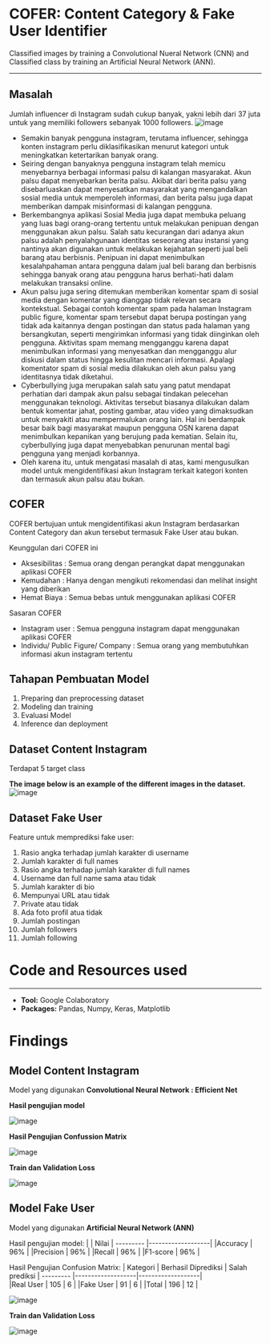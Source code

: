 # COFER: Content Category & Fake User Identifier
Classified images by training a Convolutional Nueral Network (CNN) and Classified class by training an Artificial Neural Network (ANN).

***

## Masalah
Jumlah influencer di Instagram sudah cukup banyak, yakni lebih dari 37 juta untuk yang memiliki followers sebanyak 1000 followers.
![image](https://user-images.githubusercontent.com/97724828/162657204-c7fad5a8-a0f7-42e0-8648-10b607f89460.png)
* Semakin banyak pengguna instagram, terutama influencer, sehingga konten instagram perlu diklasifikasikan menurut kategori untuk meningkatkan ketertarikan banyak orang.
* Seiring dengan banyaknya pengguna instagram telah memicu menyebarnya berbagai informasi palsu di kalangan masyarakat. Akun palsu dapat menyebarkan berita palsu. Akibat dari berita palsu yang disebarluaskan dapat menyesatkan masyarakat yang mengandalkan sosial media untuk memperoleh informasi, dan berita palsu juga dapat memberikan dampak misinformasi di kalangan pengguna.
* Berkembangnya aplikasi Sosial Media juga dapat membuka peluang yang luas bagi orang-orang tertentu untuk melakukan penipuan dengan menggunakan akun palsu. Salah satu kecurangan dari adanya akun palsu adalah penyalahgunaan identitas seseorang atau instansi yang nantinya akan digunakan untuk melakukan kejahatan seperti jual beli barang atau berbisnis. Penipuan ini dapat menimbulkan kesalahpahaman antara pengguna dalam jual beli barang dan berbisnis sehingga banyak orang atau pengguna harus berhati-hati dalam melakukan transaksi online.
* Akun palsu juga sering ditemukan memberikan komentar spam di sosial media dengan komentar yang dianggap tidak relevan secara kontekstual. Sebagai contoh komentar spam pada halaman Instagram public figure, komentar spam tersebut dapat berupa postingan yang tidak ada kaitannya dengan postingan dan status pada halaman yang bersangkutan, seperti mengirimkan informasi yang tidak diinginkan oleh pengguna. Aktivitas spam memang mengganggu karena dapat menimbulkan informasi yang menyesatkan dan mengganggu alur diskusi dalam status hingga kesulitan mencari informasi. Apalagi komentator spam di sosial media dilakukan oleh akun palsu yang identitasnya tidak diketahui.
* Cyberbullying juga merupakan salah satu yang patut mendapat perhatian dari dampak akun palsu sebagai tindakan pelecehan menggunakan teknologi. Aktivitas tersebut biasanya dilakukan dalam bentuk komentar jahat, posting gambar, atau video yang dimaksudkan untuk menyakiti atau mempermalukan orang lain. Hal ini berdampak besar baik bagi masyarakat maupun pengguna OSN karena dapat menimbulkan kepanikan yang berujung pada kematian. Selain itu, cyberbullying juga dapat menyebabkan penurunan mental bagi pengguna yang menjadi korbannya.
* Oleh karena itu, untuk mengatasi masalah di atas, kami mengusulkan model untuk mengidentifikasi akun Instagram terkait kategori konten dan termasuk akun palsu atau bukan.

## COFER 
COFER bertujuan untuk mengidentifikasi akun Instagram berdasarkan Content Category dan akun tersebut termasuk Fake User atau bukan.

Keunggulan dari COFER ini
* Aksesibilitas : Semua orang dengan perangkat dapat menggunakan aplikasi COFER
* Kemudahan : Hanya dengan mengikuti rekomendasi dan melihat insight yang diberikan
* Hemat Biaya : Semua bebas untuk menggunakan aplikasi COFER

Sasaran COFER
* Instagram user : Semua pengguna instagram dapat menggunakan aplikasi COFER
* Individu/ Public Figure/ Company : Semua orang yang membutuhkan informasi akun instagram tertentu

## Tahapan Pembuatan Model
1. Preparing dan preprocessing dataset
2. Modeling dan training
3. Evaluasi Model
4. Inference dan deployment

## Dataset Content Instagram
Terdapat 5 target class

**The image below is an example of the different images in the dataset.**
![image](https://user-images.githubusercontent.com/97724828/162658336-21ac2a26-828b-4026-bbd6-7e0e959e0c77.png)

## Dataset Fake User
Feature untuk memprediksi fake user:
1. Rasio angka terhadap jumlah karakter di username
2. Jumlah karakter di full names
3. Rasio angka terhadap jumlah karakter di full names
4. Username dan full name sama atau tidak
5. Jumlah karakter di bio
6. Mempunyai URL atau tidak
7. Private atau tidak
8. Ada foto profil atua tidak
9. Jumlah postingan
10. Jumlah followers
11. Jumlah following

# Code and Resources used
***
* **Tool:** Google Colaboratory
* **Packages:** Pandas, Numpy, Keras, Matplotlib

# Findings
## Model Content Instagram
Model yang digunakan **Convolutional Neural Network : Efficient Net**

**Hasil pengujian model**

![image](https://user-images.githubusercontent.com/97724828/162658814-2be527a7-41cc-4a64-8241-4c379e7a97e3.png)

**Hasil Pengujian Confussion Matrix**

![image](https://user-images.githubusercontent.com/97724828/162658867-48fef082-409f-46a2-a039-9e9b54d60883.png)

**Train dan Validation Loss**

![image](https://user-images.githubusercontent.com/97724828/162658891-9e7396e8-9e36-4bd6-b65b-68626033f11c.png)


## Model Fake User
Model yang digunakan **Artificial Neural Network (ANN)**

Hasil pengujian model:
|  	|    Nilai    |
--------- |-------------------| 
|Accuracy	      |  96%      |
|Precision	      |  96%          |
|Recall	      |  96%         |
|F1-score	      |  96%            |

Hasil Pengujian Confusion Matrix:
|   Kategori	|    Berhasil Diprediksi    |    Salah prediksi    |
--------- |-------------------|-------------------|  
|Real User	      |  105      |  6      |
|Fake User	      |  91          |  6      |
|Total	      |  196         |  12      |

![image](https://user-images.githubusercontent.com/97724828/162659004-534f278d-75eb-4c9d-97e6-d4732f870234.png)

**Train dan Validation Loss**

![image](https://user-images.githubusercontent.com/97724828/162659044-d4dc3a99-90d4-445d-aa97-b84c314cad8c.png)
